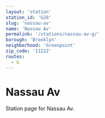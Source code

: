 ```yaml
---
layout: 'station'
station_id: 'G28'
slug: 'nassau-av'
name: 'Nassau Av'
permalink: '/stations/nassau-av-g/'
borough: 'Brooklyn'
neighborhood: 'Greenpoint'
zip_code: '11222'
routes:
  - G
---
```

# Nassau Av

Station page for Nassau Av.
